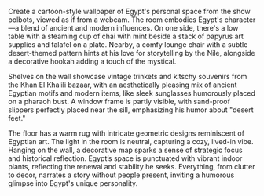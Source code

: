 Create a cartoon-style wallpaper of Egypt's personal space from the show polbots, viewed as if from a webcam. The room embodies Egypt's character—a blend of ancient and modern influences. On one side, there's a low table with a steaming cup of chai with mint beside a stack of papyrus art supplies and falafel on a plate. Nearby, a comfy lounge chair with a subtle desert-themed pattern hints at his love for storytelling by the Nile, alongside a decorative hookah adding a touch of the mystical. 

Shelves on the wall showcase vintage trinkets and kitschy souvenirs from the Khan El Khalili bazaar, with an aesthetically pleasing mix of ancient Egyptian motifs and modern items, like sleek sunglasses humorously placed on a pharaoh bust. A window frame is partly visible, with sand-proof slippers perfectly placed near the sill, emphasizing his humor about "desert feet."

The floor has a warm rug with intricate geometric designs reminiscent of Egyptian art. The light in the room is neutral, capturing a cozy, lived-in vibe. Hanging on the wall, a decorative map sparks a sense of strategic focus and historical reflection. Egypt’s space is punctuated with vibrant indoor plants, reflecting the renewal and stability he seeks. Everything, from clutter to decor, narrates a story without people present, inviting a humorous glimpse into Egypt's unique personality.